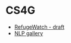 
# CS4G

- [RefugeWatch - draft](https://refugee-watch.streamlit.app/)
- [NLP gallery](https://lisatwyw.github.io/nlp-gala/)


